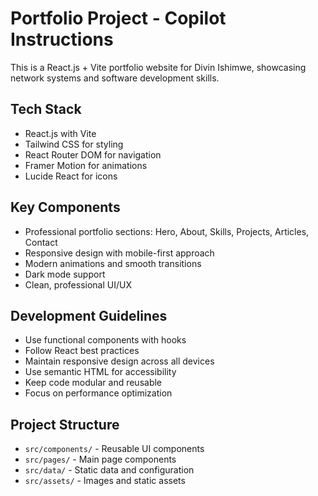 <!-- Use this file to provide workspace-specific custom instructions to Copilot. For more details, visit https://code.visualstudio.com/docs/copilot/copilot-customization#_use-a-githubcopilotinstructionsmd-file -->

# Portfolio Project - Copilot Instructions

This is a React.js + Vite portfolio website for Divin Ishimwe, showcasing network systems and software development skills.

## Tech Stack
- React.js with Vite
- Tailwind CSS for styling
- React Router DOM for navigation
- Framer Motion for animations
- Lucide React for icons

## Key Components
- Professional portfolio sections: Hero, About, Skills, Projects, Articles, Contact
- Responsive design with mobile-first approach
- Modern animations and smooth transitions
- Dark mode support
- Clean, professional UI/UX

## Development Guidelines
- Use functional components with hooks
- Follow React best practices
- Maintain responsive design across all devices
- Use semantic HTML for accessibility
- Keep code modular and reusable
- Focus on performance optimization

## Project Structure
- `src/components/` - Reusable UI components
- `src/pages/` - Main page components
- `src/data/` - Static data and configuration
- `src/assets/` - Images and static assets
